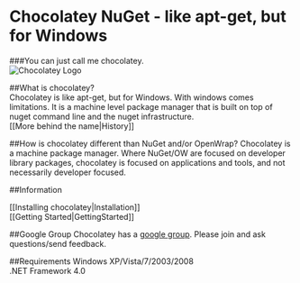 # Chocolatey NuGet - like apt-get, but for Windows
###You can just call me chocolatey.  
![Chocolatey Logo](wiki/images/chocolateyicon.gif "Chocolatey")  

##What is chocolatey?  
Chocolatey is like apt-get, but for Windows. With windows comes limitations. It is a machine level package manager that is built on top of nuget command line and the nuget infrastructure.  
[[More behind the name|History]]

##How is chocolatey different than NuGet and/or OpenWrap?
Chocolatey is a machine package manager. Where NuGet/OW are focused on developer library packages, chocolatey is focused on applications and tools, and not necessarily developer focused.

##Information

[[Installing chocolatey|Installation]]  
[[Getting Started|GettingStarted]]  

##Google Group
Chocolatey has a [google group](http://groups.google.com/group/chocolatey). Please join and ask questions/send feedback.  

##Requirements
Windows XP/Vista/7/2003/2008  
.NET Framework 4.0  